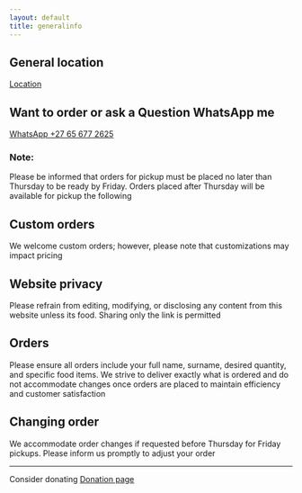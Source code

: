 ```yaml
---
layout: default
title: generalinfo
---
```


## General location
[Location](https://maps.app.goo.gl/ZDsmSHXYbToehVLy6)

## Want to order or ask a Question WhatsApp me
[WhatsApp +27 65 677 2625](https://wa.me/27656772625?text=Hello%20%F0%9F%98%8A%0AI'm%20interested%20in%20placing%20an%20order%20for%20(product%20name)%20for%20this%20upcoming%20Friday.%20Could%20you%20please%20provide%20me%20with%20the%20pickup%20location%3F%20Also%2C%20I%20would%20appreciate%20confirmation%20once%20it's%20ready.%20Thank%20you!)
### Note:
Please be informed that orders for pickup must be placed no later than Thursday to be ready by Friday. Orders placed after Thursday will be available for pickup the following 
## Custom orders 
We welcome custom orders; however, please note that customizations may impact pricing
## Website privacy
Please refrain from editing, modifying, or disclosing any content from this website unless its food. Sharing only the link is permitted
## Orders
Please ensure all orders include your full name, surname, desired quantity, and specific food items. We strive to deliver exactly what is ordered and do not accommodate changes once orders are placed to maintain efficiency and customer satisfaction
## Changing order
We accommodate order changes if requested before Thursday for Friday pickups. Please inform us promptly to adjust your order

---
Consider donating
[Donation page](https://electroboy10.github.io/TakeWay.Shop/Donation)
